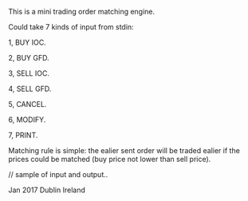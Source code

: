 This is a mini trading order matching engine. 

Could take 7 kinds of input from stdin:

1, BUY IOC. 

2, BUY GFD. 

3, SELL IOC. 

4, SELL GFD. 

5, CANCEL. 

6, MODIFY. 

7, PRINT. 


Matching rule is simple: the ealier sent order will be traded ealier if the prices could be matched (buy price not lower than sell price). 


// sample of input and output..

Jan 2017 Dublin Ireland
